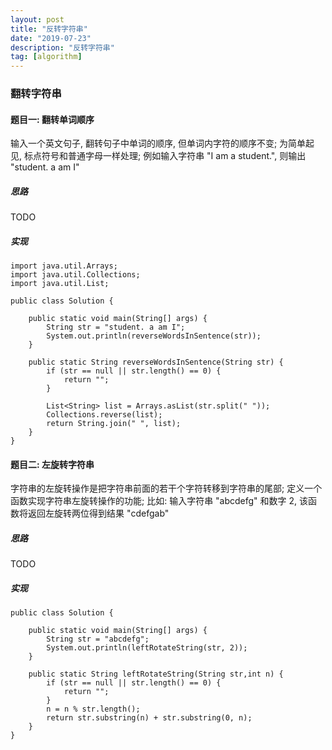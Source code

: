 ```yaml
---
layout: post
title: "反转字符串"
date: "2019-07-23"
description: "反转字符串"
tag: [algorithm]
---
```


### 翻转字符串

#### 题目一: 翻转单词顺序
输入一个英文句子, 翻转句子中单词的顺序, 但单词内字符的顺序不变; 为简单起见, 标点符号和普通字母一样处理; 例如输入字符串 "I am a student.", 则输出 "student. a am I"

##### 思路
TODO

##### 实现
```
import java.util.Arrays;
import java.util.Collections;
import java.util.List;

public class Solution {

    public static void main(String[] args) {
        String str = "student. a am I";
        System.out.println(reverseWordsInSentence(str));
    }

    public static String reverseWordsInSentence(String str) {
        if (str == null || str.length() == 0) {
            return "";
        }

        List<String> list = Arrays.asList(str.split(" "));
        Collections.reverse(list);
        return String.join(" ", list);
    }
}
```

#### 题目二: 左旋转字符串
字符串的左旋转操作是把字符串前面的若干个字符转移到字符串的尾部; 定义一个函数实现字符串左旋转操作的功能; 比如: 输入字符串 "abcdefg" 和数字 2, 该函数将返回左旋转两位得到结果 "cdefgab"

##### 思路
TODO

##### 实现
```
public class Solution {

    public static void main(String[] args) {
        String str = "abcdefg";
        System.out.println(leftRotateString(str, 2));
    }

    public static String leftRotateString(String str,int n) {
        if (str == null || str.length() == 0) {
            return "";
        }
        n = n % str.length();
        return str.substring(n) + str.substring(0, n);
    }
}
```
